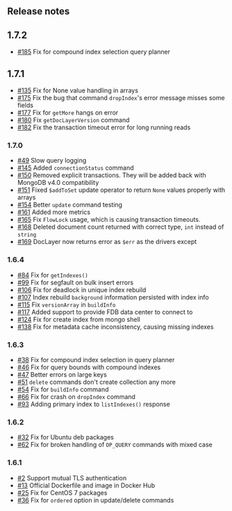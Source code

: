 ## Release notes

## 1.7.2

* [#185](https://github.com/FoundationDB/fdb-document-layer/pull/185) Fix for compound index selection query planner

## 1.7.1

* [#135](https://github.com/FoundationDB/fdb-document-layer/issues/135) Fix for None value handling in arrays
* [#175](https://github.com/FoundationDB/fdb-document-layer/pull/175) Fix the bug that command `dropIndex`'s error message misses some fields
* [#177](https://github.com/FoundationDB/fdb-document-layer/pull/177) Fix for `getMore` hangs on error
* [#180](https://github.com/FoundationDB/fdb-document-layer/pull/180) Fix `getDocLayerVersion` command
* [#182](https://github.com/FoundationDB/fdb-document-layer/pull/182) Fix the transaction timeout error for long running reads

### 1.7.0

* [#49](https://github.com/FoundationDB/fdb-document-layer/issues/49) Slow query logging
* [#145](https://github.com/FoundationDB/fdb-document-layer/pull/145) Added `connectionStatus` command
* [#150](https://github.com/FoundationDB/fdb-document-layer/pull/150) Removed explicit transactions. They will be added back with MongoDB v4.0 compatibility
* [#151](https://github.com/FoundationDB/fdb-document-layer/issues/151) Fixed `$addToSet` update operator to return `None` values properly with arrays
* [#154](https://github.com/FoundationDB/fdb-document-layer/pull/154) Better `update` command testing
* [#161](https://github.com/FoundationDB/fdb-document-layer/pull/161) Added more metrics
* [#165](https://github.com/FoundationDB/fdb-document-layer/pull/165) Fix `FlowLock` usage, which is causing transaction timeouts.
* [#168](https://github.com/FoundationDB/fdb-document-layer/pull/168) Deleted document count returned with correct type, `int` instead of `string`
* [#169](https://github.com/FoundationDB/fdb-document-layer/pull/169) DocLayer now returns error as `$err` as the drivers except


### 1.6.4

* [#84](https://github.com/FoundationDB/fdb-document-layer/issues/84) Fix for `getIndexes()`
* [#99](https://github.com/FoundationDB/fdb-document-layer/issues/99) Fix for segfault on bulk insert errors
* [#106](https://github.com/FoundationDB/fdb-document-layer/issues/106) Fix for deadlock in unique index rebuild
* [#107](https://github.com/FoundationDB/fdb-document-layer/pull/107) Index rebuild `background` information persisted with index info
* [#115](https://github.com/FoundationDB/fdb-document-layer/pull/115) Fix `versionArray` in `buildInfo`
* [#117](https://github.com/FoundationDB/fdb-document-layer/issues/117) Added support to provide FDB data center to connect to
* [#124](https://github.com/FoundationDB/fdb-document-layer/pull/124) Fix for create index from mongo shell
* [#138](https://github.com/FoundationDB/fdb-document-layer/issues/138) Fix for metadata cache inconsistency, causing missing indexes

### 1.6.3

* [#38](https://github.com/FoundationDB/fdb-document-layer/issues/38) Fix for compound index selection in query planner
* [#46](https://github.com/FoundationDB/fdb-document-layer/issues/46) Fix for query bounds with compound indexes
* [#47](https://github.com/FoundationDB/fdb-document-layer/issues/47) Better errors on large keys
* [#51](https://github.com/FoundationDB/fdb-document-layer/issues/51) `delete` commands don't create collection any more
* [#54](https://github.com/FoundationDB/fdb-document-layer/issues/54) Fix for `buildInfo` command
* [#66](https://github.com/FoundationDB/fdb-document-layer/issues/66) Fix for crash on `dropIndex` command
* [#93](https://github.com/FoundationDB/fdb-document-layer/issues/93) Adding primary index to `listIndexes()` response

### 1.6.2

* [#32](https://github.com/FoundationDB/fdb-document-layer/issues/32) Fix for Ubuntu deb packages
* [#62](https://github.com/FoundationDB/fdb-document-layer/issues/62) Fix for broken handling of `OP_QUERY` commands with mixed case

### 1.6.1

* [#2](https://github.com/FoundationDB/fdb-document-layer/issues/2) Support mutual TLS authentication
* [#13](https://github.com/FoundationDB/fdb-document-layer/issues/13) Official Dockerfile and image in Docker Hub
* [#25](https://github.com/FoundationDB/fdb-document-layer/pull/25) Fix for CentOS 7 packages
* [#36](https://github.com/FoundationDB/fdb-document-layer/pull/36) Fix for `ordered` option in update/delete commands
